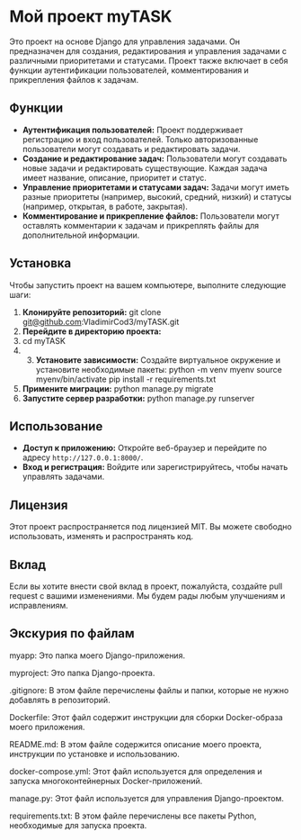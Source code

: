 # Мой проект myTASK

Это проект на основе Django для управления задачами. Он предназначен для создания, редактирования и управления задачами с различными приоритетами и статусами. Проект также включает в себя функции аутентификации пользователей, комментирования и прикрепления файлов к задачам.

## Функции

- **Аутентификация пользователей:** Проект поддерживает регистрацию и вход пользователей. Только авторизованные пользователи могут создавать и редактировать задачи.
- **Создание и редактирование задач:** Пользователи могут создавать новые задачи и редактировать существующие. Каждая задача имеет название, описание, приоритет и статус.
- **Управление приоритетами и статусами задач:** Задачи могут иметь разные приоритеты (например, высокий, средний, низкий) и статусы (например, открытая, в работе, закрытая).
- **Комментирование и прикрепление файлов:** Пользователи могут оставлять комментарии к задачам и прикреплять файлы для дополнительной информации.

## Установка

Чтобы запустить проект на вашем компьютере, выполните следующие шаги:

1. **Клонируйте репозиторий:**
git clone git@github.com:VladimirCod3/myTASK.git
2. **Перейдите в директорию проекта:**
3. cd myTASK
4. 3. **Установите зависимости:**
Создайте виртуальное окружение и установите необходимые пакеты:
python -m venv myenv
source myenv/bin/activate
pip install -r requirements.txt
4. **Примените миграции:**
python manage.py migrate
5. **Запустите сервер разработки:**
python manage.py runserver

## Использование

- **Доступ к приложению:** Откройте веб-браузер и перейдите по адресу `http://127.0.0.1:8000/`.
- **Вход и регистрация:** Войдите или зарегистрируйтесь, чтобы начать управлять задачами.

## Лицензия

Этот проект распространяется под лицензией MIT. Вы можете свободно использовать, изменять и распространять код.

## Вклад

Если вы хотите внести свой вклад в проект, пожалуйста, создайте pull request с вашими изменениями. Мы будем рады любым улучшениям и исправлениям.

## Экскурия по файлам 
myapp: Это папка моего Django-приложения. 

myproject: Это папка Django-проекта.

.gitignore: В этом файле перечислены файлы и папки, которые не нужно добавлять в репозиторий.

Dockerfile: Этот файл содержит инструкции для сборки Docker-образа моего приложения.

README.md: В этом файле содержится описание моего проекта, инструкции по установке и использованию.

docker-compose.yml: Этот файл используется для определения и запуска многоконтейнерных Docker-приложений.

manage.py: Этот файл используется для управления Django-проектом.

requirements.txt: В этом файле перечислены все пакеты Python, необходимые для запуска проекта.
